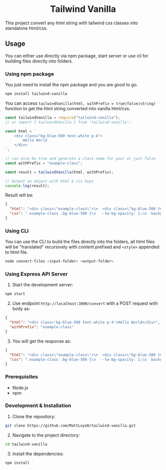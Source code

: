 <h1 align=center>Tailwind Vanilla</h1>


This project convert any html string with tailwind css classes into standalone html/css.

## Usage

You can either use directly via npm package, start server or use cli for building files directly into folders.

### Using npm package

You just need to install the npm package and you are good to go.

```bash
npm install tailwind-vanilla
```

You can access `tailwindVanilla(html, withPrefix = true|false|string)` function to get the html string converted into vanilla html/css.

```javascript
const tailwindVanilla = require("tailwind-vanilla");
// or import { tailwindVanilla } from 'tailwind-vanilla';

const html = `
    <div class="bg-blue-500 text-white p-4">
        Hello World
    </div>
`;

// can also be true and generate a class name for your or just false
const withPrefix = "example-class";

const result = tailwindVanilla(html, withPrefix);

// Output an object with html & css keys
console.log(result);

```

Result will be:

```json
{
  "html": "<div class=\"example-class\">\n  <div class=\"bg-blue-500 text-white p-4\">Hello World</div>\n</div>",
  "css": ".example-class .bg-blue-500 {\n  --tw-bg-opacity: 1;\n  background-color: rgb(59 130 246 / var(--tw-bg-opacity));\n}\n.example-class .p-4 {\n  padding: 1rem;\n}\n.example-class .text-white {\n  --tw-text-opacity: 1;\n  color: rgb(255 255 255 / var(--tw-text-opacity));\n}\n"
}

```

### Using CLI

You can use the CLI to build the files directly into the folders, all html files will be "translated" recursively with content prefixed and `<style>` appended to html file.

```bash
node convert-files <input-folder> <output-folder>
```

### Using Express API Server

1. Start the development server:

```bash
npm start
```

2. Use endpoint `http://localhost:3000/convert` with a POST request with body as:

```json
{
  "html": "<div class='bg-blue-500 text-white p-4'>Hello World</div>",
  "withPrefix": "exemple-class"
}
```

3. You will get the response as:

```json
{
  "html": "<div class=\"example-class\">\n  <div class=\"bg-blue-500 text-white p-4\">Hello World</div>\n</div>",
  "css": ".example-class .bg-blue-500 {\n  --tw-bg-opacity: 1;\n  background-color: rgb(59 130 246 / var(--tw-bg-opacity));\n}\n.example-class .p-4 {\n  padding: 1rem;\n}\n.example-class .text-white {\n  --tw-text-opacity: 1;\n  color: rgb(255 255 255 / var(--tw-text-opacity));\n}\n"
}
```

### Prerequisites

- Node.js
- npm

### Development & Installation

1. Clone the repository:

```bash
git clone https://github.com/MattLoyeD/tailwind-vanilla.git
```

2. Navigate to the project directory:

```bash
cd tailwind-vanilla
```

3. Install the dependencies:

```bash
npm install
```